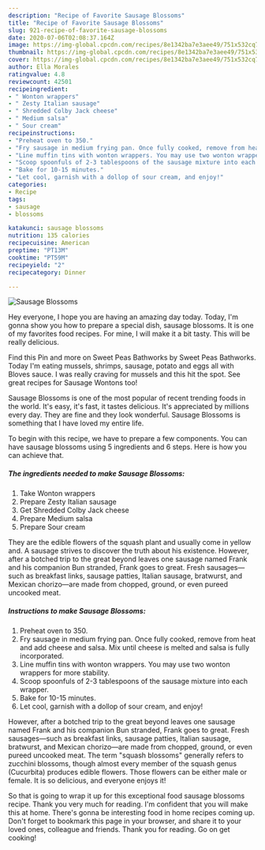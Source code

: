 ```yaml
---
description: "Recipe of Favorite Sausage Blossoms"
title: "Recipe of Favorite Sausage Blossoms"
slug: 921-recipe-of-favorite-sausage-blossoms
date: 2020-07-06T02:08:37.164Z
image: https://img-global.cpcdn.com/recipes/8e1342ba7e3aee49/751x532cq70/sausage-blossoms-recipe-main-photo.jpg
thumbnail: https://img-global.cpcdn.com/recipes/8e1342ba7e3aee49/751x532cq70/sausage-blossoms-recipe-main-photo.jpg
cover: https://img-global.cpcdn.com/recipes/8e1342ba7e3aee49/751x532cq70/sausage-blossoms-recipe-main-photo.jpg
author: Ella Morales
ratingvalue: 4.8
reviewcount: 42501
recipeingredient:
- " Wonton wrappers"
- " Zesty Italian sausage"
- " Shredded Colby Jack cheese"
- " Medium salsa"
- " Sour cream"
recipeinstructions:
- "Preheat oven to 350."
- "Fry sausage in medium frying pan. Once fully cooked, remove from heat and add cheese and salsa. Mix until cheese is melted and salsa is fully incorporated."
- "Line muffin tins with wonton wrappers. You may use two wonton wrappers for more stability."
- "Scoop spoonfuls of 2-3 tablespoons of the sausage mixture into each wrapper."
- "Bake for 10-15 minutes."
- "Let cool, garnish with a dollop of sour cream, and enjoy!"
categories:
- Recipe
tags:
- sausage
- blossoms

katakunci: sausage blossoms 
nutrition: 135 calories
recipecuisine: American
preptime: "PT13M"
cooktime: "PT59M"
recipeyield: "2"
recipecategory: Dinner

---
```



![Sausage Blossoms](https://img-global.cpcdn.com/recipes/8e1342ba7e3aee49/751x532cq70/sausage-blossoms-recipe-main-photo.jpg)

Hey everyone, I hope you are having an amazing day today. Today, I'm gonna show you how to prepare a special dish, sausage blossoms. It is one of my favorites food recipes. For mine, I will make it a bit tasty. This will be really delicious.

Find this Pin and more on Sweet Peas Bathworks by Sweet Peas Bathworks. Today I&#39;m eating mussels, shrimps, sausage, potato and eggs all with Bloves sauce. I was really craving for mussels and this hit the spot. See great recipes for Sausage Wontons too!

Sausage Blossoms is one of the most popular of recent trending foods in the world. It's easy, it's fast, it tastes delicious. It's appreciated by millions every day. They are fine and they look wonderful. Sausage Blossoms is something that I have loved my entire life.


To begin with this recipe, we have to prepare a few components. You can have sausage blossoms using 5 ingredients and 6 steps. Here is how you can achieve that.

<!--inarticleads1-->

##### The ingredients needed to make Sausage Blossoms:

1. Take  Wonton wrappers
1. Prepare  Zesty Italian sausage
1. Get  Shredded Colby Jack cheese
1. Prepare  Medium salsa
1. Prepare  Sour cream


They are the edible flowers of the squash plant and usually come in yellow and. A sausage strives to discover the truth about his existence. However, after a botched trip to the great beyond leaves one sausage named Frank and his companion Bun stranded, Frank goes to great. Fresh sausages—such as breakfast links, sausage patties, Italian sausage, bratwurst, and Mexican chorizo—are made from chopped, ground, or even pureed uncooked meat. 

<!--inarticleads2-->

##### Instructions to make Sausage Blossoms:

1. Preheat oven to 350.
1. Fry sausage in medium frying pan. Once fully cooked, remove from heat and add cheese and salsa. Mix until cheese is melted and salsa is fully incorporated.
1. Line muffin tins with wonton wrappers. You may use two wonton wrappers for more stability.
1. Scoop spoonfuls of 2-3 tablespoons of the sausage mixture into each wrapper.
1. Bake for 10-15 minutes.
1. Let cool, garnish with a dollop of sour cream, and enjoy!


However, after a botched trip to the great beyond leaves one sausage named Frank and his companion Bun stranded, Frank goes to great. Fresh sausages—such as breakfast links, sausage patties, Italian sausage, bratwurst, and Mexican chorizo—are made from chopped, ground, or even pureed uncooked meat. The term &#34;squash blossoms&#34; generally refers to zucchini blossoms, though almost every member of the squash genus (Cucurbita) produces edible flowers. Those flowers can be either male or female. It is so delicious, and everyone enjoys it! 

So that is going to wrap it up for this exceptional food sausage blossoms recipe. Thank you very much for reading. I'm confident that you will make this at home. There's gonna be interesting food in home recipes coming up. Don't forget to bookmark this page in your browser, and share it to your loved ones, colleague and friends. Thank you for reading. Go on get cooking!
